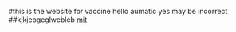 #this is the website for vaccine
hello aumatic yes may be incorrect
##kjkjebgeglwebleb
[mit](htts://youtube.com)
